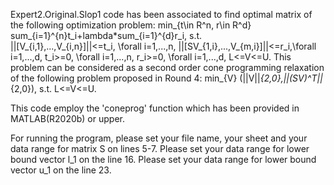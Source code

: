 

Expert2.Original.Slop1 code has been associated to find optimal matrix of the following optimization problem:
min_{t\in R^n, r\in R^d} sum_{i=1}^{n}t_i+lambda*sum_{i=1}^{d}r_i,
s.t.  
||[V_{i,1},...,V_{i,n}]||<=t_i, \forall i=1,...,n,
||[SV_{1,i},...,V_{m,i}]||<=r_i,\forall i=1,...,d,
t_i>=0,                         \forall i=1,...,n,
r_i>=0,                         \forall i=1,...,d,
L<=V<=U.
This problem can be considered as a second order cone programming relaxation of the following problem proposed in Round 4:
min_{V} (||V||_{2,0},||(SV)^T||_{2,0}),
s.t.  L<=V<=U.

This code employ the 'coneprog' function which has been provided in MATLAB(R2020b) or upper.

For running the program, please set your file name, your sheet and your data range for matrix S on lines 5-7. Please set your data range for lower bound vector l_1 on the line 16. Please set your data range for lower bound vector u_1 on the line 23.
